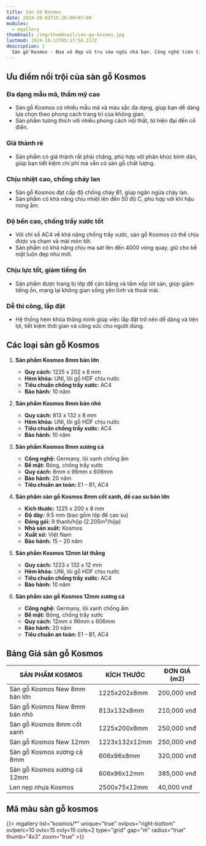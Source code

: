 ```yaml
---
title: Sàn Gỗ Kosmos
date: 2024-10-03T15:28:00+07:00
modules:
  - mgallery
thumbnail: /img/thumbnail/san-go-kosmos.jpg
lastmod: 2024-10-13T05:17:54.217Z
description: |
  Sàn gỗ Kosmos - Đưa vẻ đẹp vũ trụ vào ngôi nhà bạn. Công nghệ tiên tiến, chống ẩm tuyệt đối. Tạo không gian sống độc đáo, ấn tượng.
---
```

## Ưu điểm nổi trội của sàn gỗ Kosmos

### Đa dạng mẫu mã, thẩm mỹ cao
  - Sàn gỗ Kosmos có nhiều mẫu mã và màu sắc đa dạng, giúp bạn dễ dàng lựa chọn theo phong cách trang trí của không gian.
  - Sản phẩm tương thích với nhiều phong cách nội thất, từ hiện đại đến cổ điển.

### Giá thành rẻ
  - Sản phẩm có giá thành rất phải chăng, phù hợp với phân khúc bình dân, giúp bạn tiết kiệm chi phí mà vẫn có sàn gỗ chất lượng.

### Chịu nhiệt cao, chống cháy lan
  - Sàn gỗ Kosmos đạt cấp độ chống cháy B1, giúp ngăn ngừa cháy lan.
  - Sản phẩm có khả năng chịu nhiệt lên đến 50 độ C, phù hợp với khí hậu nóng ẩm.

### Độ bền cao, chống trầy xước tốt
  - Với chỉ số AC4 về khả năng chống trầy xước, sàn gỗ Kosmos có thể chịu được va chạm và mài mòn tốt.
  - Sản phẩm có khả năng chịu ma sát lên đến 4000 vòng quay, giữ cho bề mặt luôn đẹp như mới.

### Chịu lực tốt, giảm tiếng ồn
  - Sản phẩm được trang bị lớp đế cân bằng và tấm xốp lót sàn, giúp giảm tiếng ồn, mang lại không gian sống yên tĩnh và thoải mái.

### Dễ thi công, lắp đặt
  - Hệ thống hèm khóa thông minh giúp việc lắp đặt trở nên dễ dàng và tiện lợi, tiết kiệm thời gian và công sức cho người dùng.

## Các loại sàn gỗ Kosmos

1. **Sản phẩm Kosmos 8mm bản lớn**
   - **Quy cách:** 1225 x 202 x 8 mm
   - **Hèm khóa:** UNI, lõi gỗ HDF chịu nước
   - **Tiêu chuẩn chống trầy xước:** AC4
   - **Bảo hành:** 10 năm

2. **Sản phẩm Kosmos 8mm bản nhỏ**
   - **Quy cách:** 813 x 132 x 8 mm
   - **Hèm khóa:** UNI, lõi gỗ HDF chịu nước
   - **Tiêu chuẩn chống trầy xước:** AC4
   - **Bảo hành:** 10 năm

3. **Sản phẩm Kosmos 8mm xương cá**
   - **Công nghệ:** Germany, lõi xanh chống ẩm
   - **Bề mặt:** Bóng, chống trầy xước
   - **Quy cách:** 8mm x 96mm x 606mm
   - **Bảo hành:** 20 năm
   - **Tiêu chuẩn an toàn:** E1 – B1, AC4

4. **Sản phẩm sàn gỗ Kosmos 8mm cốt xanh, đế cao su bản lớn**
   - **Kích thước:** 1225 x 200 x 8 mm
   - **Độ dày:** 9.5 mm (bao gồm lớp đế cao su)
   - **Đóng gói:** 9 thanh/hộp (2.205m²/hộp)
   - **Nhà sản xuất:** Kosmos
   - **Xuất xứ:** Việt Nam
   - **Bảo hành:** 15 – 20 năm

5. **Sản phẩm Kosmos 12mm lát thẳng**
   - **Quy cách:** 1223 x 132 x 12 mm
   - **Hèm khóa:** UNI, lõi gỗ HDF chịu nước
   - **Tiêu chuẩn chống trầy xước:** AC4
   - **Bảo hành:** 10 năm

6. **Sản phẩm sàn gỗ Kosmos 12mm xương cá**
   - **Công nghệ:** Germany, lõi xanh chống ẩm
   - **Bề mặt:** Bóng, chống trầy xước
   - **Quy cách:** 12mm x 96mm x 606mm
   - **Bảo hành:** 20 năm
   - **Tiêu chuẩn an toàn:** E1 – B1, AC4

## Bảng Giá sàn gỗ Kosmos
| SẢN PHẨM KOSMOS                     | KÍCH THƯỚC       | ĐƠN GIÁ (m2)  |
|--------------------------------------|------------------|----------------|
|  Sàn gỗ Kosmos New 8mm bản lớn    | 1225x202x8mm     | 200,000 vnđ    |
|  Sàn gỗ Kosmos New 8mm bản nhỏ    | 813x132x8mm      | 210,000 vnđ    |
|  Sàn gỗ Kosmos 8mm cốt xanh       | 1225x200x8mm     | 250,000 vnđ    |
|  Sàn gỗ Kosmos New 12mm           | 1223x132x12mm    | 250,000 vnđ    |
|  Sàn gỗ Kosmos xương cá 8mm       | 606x96x8mm       | 320,000 vnđ    |
|  Sàn gỗ Kosmos xương cá 12mm      | 606x96x12mm      | 385,000 vnđ    |
|  Len nẹp nhựa Kosmos               | 2500x75x12mm     | 40,000 vnđ     |

## Mã màu sàn gỗ kosmos

{{< mgallery list="kosmos/*" unique="true" ovlpos="right-bottom" ovlperc=10 ovlx=15 ovly=15 cols=2 type="grid" gap="m" radius="true" thumb="4x3" zoom="true" >}}